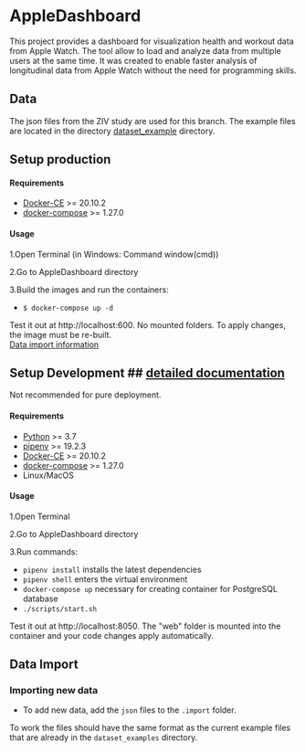# AppleDashboard
This project provides a dashboard for visualization health and workout data from Apple Watch. The tool allow to load and analyze data from 
multiple users at the same time.
It was created to enable faster analysis of longitudinal data from Apple Watch without the need for programming skills.


## Data ##
The json files from the ZIV study are used for this branch. The example files are located in the directory
[dataset_example](https://github.com/dieterich-lab/AppleDashboard/tree/ZIV_development/dataset_examples) directory.

## Setup production ###

#### Requirements ####
* [Docker-CE](https://docs.docker.com/install/) >= 20.10.2
* [docker-compose](https://docs.docker.com/compose/overview/) >= 1.27.0

#### Usage ####
1.Open Terminal (in Windows: Command window(cmd))

2.Go to AppleDashboard directory

3.Build the images and run the containers:
* `$ docker-compose up -d`

Test it out at http://localhost:600. No mounted folders. To apply changes, the image must be re-built. <br>
[Data import information](#data-import)

## Setup Development ## [detailed documentation](https://github.com/dieterich-lab/AppleDashboard/tree/master/Documentation)
Not recommended for pure deployment.

#### Requirements ####
* [Python](https://www.python.org/) >= 3.7
* [pipenv](https://docs.pipenv.org/en/latest/) >= 19.2.3
* [Docker-CE](https://docs.docker.com/install/) >= 20.10.2
* [docker-compose](https://docs.docker.com/compose/overview/) >= 1.27.0
* Linux/MacOS

#### Usage ####
1.Open Terminal 

2.Go to AppleDashboard directory

3.Run commands:
* `pipenv install` installs the latest dependencies
* `pipenv shell` enters the virtual environment
* `docker-compose up` necessary for creating container for PostgreSQL database
* `./scripts/start.sh`

Test it out at http://localhost:8050. The "web" folder is mounted into the container and your code changes apply automatically.


## Data Import ##

### Importing new data ###
* To add new data, add the `json` files to the `.import` folder.

To work the files should have the same format as the current example files that are already in the `dataset_examples` directory.



